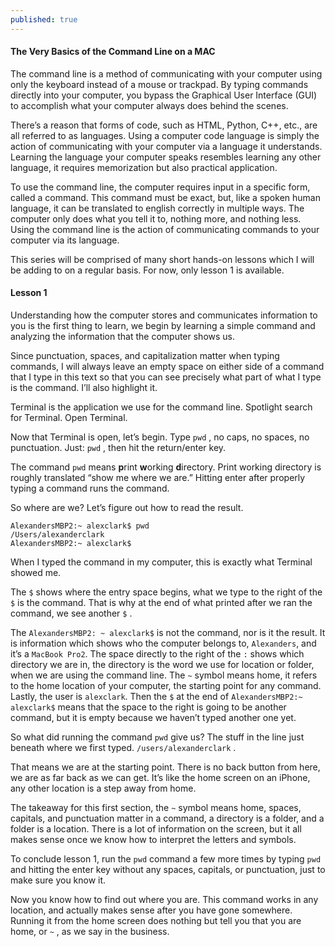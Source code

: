 ```yaml
---
published: true
---
```


#### The Very Basics of the Command Line on a MAC

The command line is a method of communicating with your computer using only the keyboard instead of a mouse or trackpad. By typing commands directly into your computer, you bypass the Graphical User Interface (GUI) to accomplish what your computer always does behind the scenes. 

There’s a reason that forms of code, such as HTML, Python, C++, etc., are all referred to as languages. Using a computer code language is simply the action of communicating with your computer via a language it understands. Learning the language your computer speaks resembles learning any other language, it requires memorization but also practical application. 

To use the command line, the computer requires input in a specific form, called a command. This command must be exact, but, like a spoken human language, it can be translated to english correctly in multiple ways. The computer only does what you tell it to, nothing more, and nothing less. Using the command line is the action of communicating commands to your computer via its language.

This series will be comprised of many short hands-on lessons which I will be adding to on a regular basis. For now, only lesson 1 is available.  

#### Lesson 1

Understanding how the computer stores and communicates information to you is the first thing to learn, we begin by learning a simple command and analyzing the information that the computer shows us.

Since punctuation, spaces, and capitalization matter when typing commands, I will always leave an empty space on either side of a command that I type in this text so that you can see precisely what part of what I type is the command. I’ll also highlight it.

Terminal is the application we use for the command line. Spotlight search for Terminal. Open Terminal. 

Now that Terminal is open, let’s begin. Type `pwd` , no caps, no spaces, no punctuation. Just: `pwd` , then hit the return/enter key.  

The command `pwd` means **p**rint **w**orking **d**irectory. Print working directory is roughly translated “show me where we are.” Hitting enter after properly typing a command runs the command.

So where are we? Let’s figure out how to read the result. 



```code
AlexandersMBP2:~ alexclark$ pwd
/Users/alexanderclark
AlexandersMBP2:~ alexclark$
```



When I typed the command in my computer, this is exactly what Terminal showed me.

The `$` shows where the entry space begins, what we type to the right of the `$` is the command. That is why at the end of what printed after we ran the command, we see another `$` . 

The `AlexandersMBP2: ~ alexclark$` is not the command, nor is it the result. It is information which shows who the computer belongs to, `Alexanders`, and it’s a `MacBook Pro2`. The space directly to the right of the `:` shows which directory we are in, the directory is the word we use for location or folder, when we are using the command line. The `~` symbol means home, it refers to the home location of your computer, the starting point for any command. Lastly, the user is `alexclark`. Then the `$` at the end of `AlexandersMBP2:~ alexclark$` means that the space to the right is going to be another command, but it is empty because we haven’t typed another one yet.

So what did running the command `pwd` give us? The stuff in the line just beneath where we first typed. `/users/alexanderclark` .

That means we are at the starting point.  There is no back button from here, we are as far back as we can get. It’s like the home screen on an iPhone, any other location is a step away from home.

The takeaway for this first section, the `~` symbol means home, spaces, capitals, and punctuation matter in a command, a directory is a folder, and a folder is a location. There is a lot of information on the screen, but it all makes sense once we know how to interpret the letters and symbols.

To conclude lesson 1, run the `pwd` command a few more times by typing `pwd` and hitting the enter key without any spaces, capitals, or punctuation, just to make sure you know it.

Now you know how to find out where you are. This command works in any location, and actually makes sense after you have gone somewhere. Running it from the home screen does nothing but tell you that you are home, or `~` , as we say in the business.
